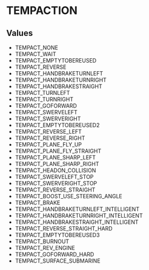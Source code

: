 # TEMPACTION

## Values
* TEMPACT_NONE
* TEMPACT_WAIT
* TEMPACT_EMPTYTOBEREUSED
* TEMPACT_REVERSE
* TEMPACT_HANDBRAKETURNLEFT
* TEMPACT_HANDBRAKETURNRIGHT
* TEMPACT_HANDBRAKESTRAIGHT
* TEMPACT_TURNLEFT
* TEMPACT_TURNRIGHT
* TEMPACT_GOFORWARD
* TEMPACT_SWERVELEFT
* TEMPACT_SWERVERIGHT
* TEMPACT_EMPTYTOBEREUSED2
* TEMPACT_REVERSE_LEFT
* TEMPACT_REVERSE_RIGHT
* TEMPACT_PLANE_FLY_UP
* TEMPACT_PLANE_FLY_STRAIGHT
* TEMPACT_PLANE_SHARP_LEFT
* TEMPACT_PLANE_SHARP_RIGHT
* TEMPACT_HEADON_COLLISION
* TEMPACT_SWERVELEFT_STOP
* TEMPACT_SWERVERIGHT_STOP
* TEMPACT_REVERSE_STRAIGHT
* TEMPACT_BOOST_USE_STEERING_ANGLE
* TEMPACT_BRAKE
* TEMPACT_HANDBRAKETURNLEFT_INTELLIGENT
* TEMPACT_HANDBRAKETURNRIGHT_INTELLIGENT
* TEMPACT_HANDBRAKESTRAIGHT_INTELLIGENT
* TEMPACT_REVERSE_STRAIGHT_HARD
* TEMPACT_EMPTYTOBEREUSED3
* TEMPACT_BURNOUT
* TEMPACT_REV_ENGINE
* TEMPACT_GOFORWARD_HARD
* TEMPACT_SURFACE_SUBMARINE